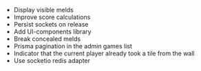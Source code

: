 - Display visible melds
- Improve score calculations
- Persist sockets on release
- Add UI-components library
- Break concealed melds
- Prisma pagination in the admin games list
- Indicator that the current player already took a tile from the wall
- Use socketio redis adapter
